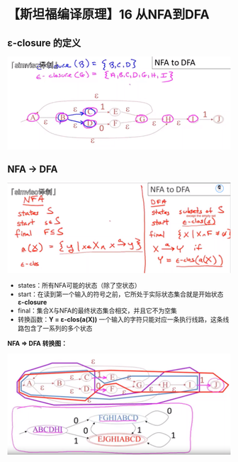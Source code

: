 # 【斯坦福编译原理】16 从NFA到DFA

## ε-closure 的定义

![](.\images\ε-closure.png)

## NFA -> DFA

![](.\images\16-DFA定义.png)

- states：所有NFA可能的状态（除了空状态）
- start：在读到第一个输入的符号之前，它所处于实际状态集合就是开始状态 **ε-closure**
- final：集合X与NFA的最终状态集合相交，并且它不为空集
- 转换函数：**Y =  ε-clos(a(X))** 一个输入的字符只能对应一条执行线路，这条线路包含了一系列的多个状态 

**NFA => DFA 转换图：**

![](.\images\16-NFA-DFA的流程.png)